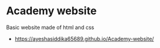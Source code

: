 # Academy website
 Basic website made of html  and css
- https://ayeshasiddika65689.github.io/Academy-website/
